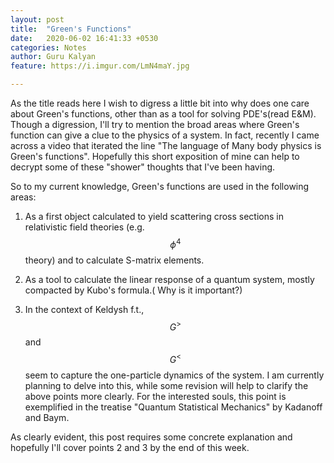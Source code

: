 ```yaml
---
layout: post
title:  "Green's Functions"
date:   2020-06-02 16:41:33 +0530
categories: Notes
author: Guru Kalyan
feature: https://i.imgur.com/LmN4maY.jpg

---
```



As the title reads here I wish to digress a little bit into why does one care about Green's functions, other than as a tool for solving PDE's(read E&M).
Though a digression, I'll try to mention the broad areas where Green's function
can give a clue to the physics of a system. In fact, recently I came across a
video that iterated the line "The language of Many body physics is Green's functions".
Hopefully this short exposition of mine can help to decrypt some of these "shower"
thoughts that I've been having.

So to my current knowledge, Green's functions are used in the following areas:

1. As a first object calculated to yield scattering cross sections in relativistic field theories (e.g. $$ \phi^4 $$ theory) and to calculate S-matrix elements.

2. As a tool to calculate the linear response of a quantum system, mostly
compacted by Kubo's formula.( Why is it important?)

3. In the context of Keldysh f.t., $$G^{>}$$ and $$G^{<}$$ seem to capture the
one-particle dynamics of the system. I am currently planning to delve into this,
while some revision will help to clarify the above points more clearly.
For the interested souls, this point is exemplified in the treatise "Quantum Statistical
Mechanics" by Kadanoff and Baym.

As clearly evident, this post requires some concrete explanation and hopefully
I'll cover points 2 and 3 by the end of this week.
